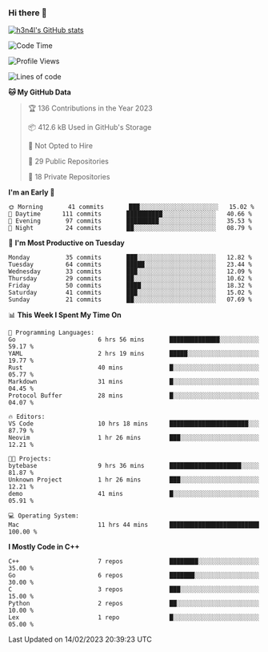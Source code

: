 ### Hi there 👋

[![h3n4l's GitHub stats](https://github-readme-stats.vercel.app/api?username=h3n4l&count_private=true&show_icons=true&theme=radical)](https://github.com/h3n4l/github-readme-stats)

<!--START_SECTION:waka-->
![Code Time](http://img.shields.io/badge/Code%20Time-937%20hrs%204%20mins-blue)

![Profile Views](http://img.shields.io/badge/Profile%20Views-0-blue)

![Lines of code](https://img.shields.io/badge/From%20Hello%20World%20I%27ve%20Written-44%20Thousand%20lines%20of%20code-blue)

**🐱 My GitHub Data** 

> 🏆 136 Contributions in the Year 2023
 > 
> 📦 412.6 kB Used in GitHub's Storage 
 > 
> 🚫 Not Opted to Hire
 > 
> 📜 29 Public Repositories 
 > 
> 🔑 18 Private Repositories  
 > 
**I'm an Early 🐤** 

```text
🌞 Morning       41 commits       ███░░░░░░░░░░░░░░░░░░░░░░   15.02 % 
🌆 Daytime      111 commits       ██████████░░░░░░░░░░░░░░░   40.66 % 
🌃 Evening       97 commits       █████████░░░░░░░░░░░░░░░░   35.53 % 
🌙 Night         24 commits       ██░░░░░░░░░░░░░░░░░░░░░░░   08.79 % 

```
📅 **I'm Most Productive on Tuesday** 

```text
Monday          35 commits       ███░░░░░░░░░░░░░░░░░░░░░░   12.82 % 
Tuesday         64 commits       █████░░░░░░░░░░░░░░░░░░░░   23.44 % 
Wednesday       33 commits       ███░░░░░░░░░░░░░░░░░░░░░░   12.09 % 
Thursday        29 commits       ██░░░░░░░░░░░░░░░░░░░░░░░   10.62 % 
Friday          50 commits       ████░░░░░░░░░░░░░░░░░░░░░   18.32 % 
Saturday        41 commits       ███░░░░░░░░░░░░░░░░░░░░░░   15.02 % 
Sunday          21 commits       ██░░░░░░░░░░░░░░░░░░░░░░░   07.69 % 

```


📊 **This Week I Spent My Time On** 

```text
💬 Programming Languages: 
Go                       6 hrs 56 mins       ██████████████░░░░░░░░░░░   59.17 % 
YAML                     2 hrs 19 mins       █████░░░░░░░░░░░░░░░░░░░░   19.77 % 
Rust                     40 mins             █░░░░░░░░░░░░░░░░░░░░░░░░   05.77 % 
Markdown                 31 mins             █░░░░░░░░░░░░░░░░░░░░░░░░   04.45 % 
Protocol Buffer          28 mins             █░░░░░░░░░░░░░░░░░░░░░░░░   04.07 % 

🔥 Editors: 
VS Code                  10 hrs 18 mins      ██████████████████████░░░   87.79 % 
Neovim                   1 hr 26 mins        ███░░░░░░░░░░░░░░░░░░░░░░   12.21 % 

🐱‍💻 Projects: 
bytebase                 9 hrs 36 mins       ████████████████████░░░░░   81.87 % 
Unknown Project          1 hr 26 mins        ███░░░░░░░░░░░░░░░░░░░░░░   12.21 % 
demo                     41 mins             █░░░░░░░░░░░░░░░░░░░░░░░░   05.91 % 

💻 Operating System: 
Mac                      11 hrs 44 mins      █████████████████████████   100.00 % 

```

**I Mostly Code in C++** 

```text
C++                      7 repos             ████████░░░░░░░░░░░░░░░░░   35.00 % 
Go                       6 repos             ███████░░░░░░░░░░░░░░░░░░   30.00 % 
C                        3 repos             ███░░░░░░░░░░░░░░░░░░░░░░   15.00 % 
Python                   2 repos             ██░░░░░░░░░░░░░░░░░░░░░░░   10.00 % 
Lex                      1 repo              █░░░░░░░░░░░░░░░░░░░░░░░░   05.00 % 

```



 Last Updated on 14/02/2023 20:39:23 UTC
<!--END_SECTION:waka-->

